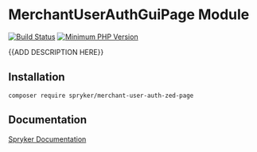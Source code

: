 # MerchantUserAuthGuiPage Module
[![Build Status](https://travis-ci.org/spryker/merchant-user-auth-zed-page.svg)](https://travis-ci.org/spryker/merchant-user-auth-zed-page)
[![Minimum PHP Version](https://img.shields.io/badge/php-%3E%3D%207.2-8892BF.svg)](https://php.net/)

{{ADD DESCRIPTION HERE}}

## Installation

```
composer require spryker/merchant-user-auth-zed-page
```

## Documentation

[Spryker Documentation](https://academy.spryker.com/developing_with_spryker/module_guide/modules.html)
